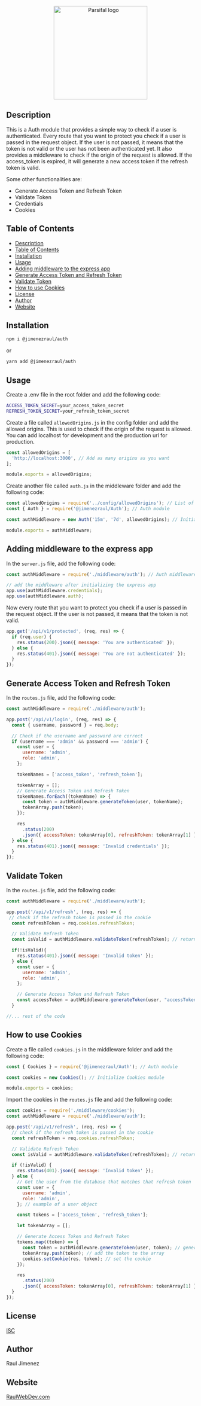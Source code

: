 <p align="center">
    <img src="./img/auth-logo.png" alt="Parsifal logo" width="250">
</p>

## Description

This is a Auth module that provides a simple way to check if a user is authenticated. Every route that you want to protect you check if a user is passed in the request object. If the user is not passed, it means that the token is not valid or the user has not been authenticated yet. It also provides a middleware to check if the origin of the request is allowed. If the access_token is expired, it will generate a new access token if the refresh token is valid.

Some other functionalities are:

- Generate Access Token and Refresh Token
- Validate Token
- Credentials
- Cookies

## Table of Contents

- [Description](#description)
- [Table of Contents](#table-of-contents)
- [Installation](#installation)
- [Usage](#usage)
- [Adding middleware to the express app](#adding-middleware-to-the-express-app)
- [Generate Access Token and Refresh Token](#generate-access-token-and-refresh-token)
- [Validate Token](#validate-token)
- [How to use Cookies](#how-to-use-cookies)
- [License](#license)
- [Author](#author)
- [Website](#website)

## Installation

```bash
npm i @jimenezraul/auth
```

or

```bash
yarn add @jimenezraul/auth
```

## Usage

Create a .env file in the root folder and add the following code:

```bash
ACCESS_TOKEN_SECRET=your_access_token_secret
REFRESH_TOKEN_SECRET=your_refresh_token_secret
```

Create a file called `allowedOrigins.js` in the config folder and add the allowed origins. This is used to check if the origin of the request is allowed. You can add localhost for development and the production url for production.

```javascript
const allowedOrigins = [
  'http://localhost:3000', // Add as many origins as you want
];

module.exports = allowedOrigins;
```

Create another file called `auth.js` in the middleware folder and add the following code:

```javascript
const allowedOrigins = require('../config/allowedOrigins'); // List of allowed origins
const { Auth } = require('@jimenezraul/Auth'); // Auth module

const authMiddleware = new Auth('15m', '7d', allowedOrigins); // Initialize Auth module with (access token expiration time, refresh token expiration time, allowed origins)

module.exports = authMiddleware;
```

## Adding middleware to the express app

In the `server.js` file, add the following code:

```javascript
const authMiddleware = require('./middleware/auth'); // Auth middleware

// add the middleware after initializing the express app
app.use(authMiddleware.credentials);
app.use(authMiddleware.auth);
```

Now every route that you want to protect you check if a user is passed in the request object. If the user is not passed, it means that the token is not valid.

```javascript
app.get('/api/v1/protected', (req, res) => {
  if (req.user) {
    res.status(200).json({ message: 'You are authenticated' });
  } else {
    res.status(401).json({ message: 'You are not authenticated' });
  }
});
```

## Generate Access Token and Refresh Token

In the `routes.js` file, add the following code:

```javascript
const authMiddleware = require('./middleware/auth');

app.post('/api/v1/login', (req, res) => {
  const { username, password } = req.body;

  // Check if the username and password are correct
  if (username === 'admin' && password === 'admin') {
    const user = {
      username: 'admin',
      role: 'admin',
    };

    tokenNames = ['access_token', 'refresh_token'];

    tokenArray = [];
    // Generate Access Token and Refresh Token
    tokenNames.forEach((tokenName) => {
      const token = authMiddleware.generateToken(user, tokenName);
      tokenArray.push(token);
    });

    res
      .status(200)
      .json({ accessToken: tokenArray[0], refreshToken: tokenArray[1] });
  } else {
    res.status(401).json({ message: 'Invalid credentials' });
  }
});
```

## Validate Token

In the `routes.js` file, add the following code:

```javascript
const authMiddleware = require('./middleware/auth');

app.post('/api/v1/refresh', (req, res) => {
 // check if the refresh token is passed in the cookie
  const refreshToken = req.cookies.refreshToken;

  // Validate Refresh Token
  const isValid = authMiddleware.validateToken(refreshToken); // returns true or false

  if(!isValid){
    res.status(401).json({ message: 'Invalid token' });
  } else {
    const user = {
      username: 'admin',
      role: 'admin',
    };

    // Generate Access Token and Refresh Token
    const accessToken = authMiddleware.generateToken(user, "accessToken");
  }

//... rest of the code
```

## How to use Cookies

Create a file called `cookies.js` in the middleware folder and add the following code:

```javascript
const { Cookies } = require('@jimenezraul/Auth'); // Auth module

const cookies = new Cookies(); // Initialize Cookies module

module.exports = cookies;
```

Import the cookies in the `routes.js` file and add the following code:

```javascript
const cookies = require('./middleware/cookies');
const authMiddleware = require('./middleware/auth');

app.post('/api/v1/refresh', (req, res) => {
  // check if the refresh token is passed in the cookie
  const refreshToken = req.cookies.refreshToken;

  // Validate Refresh Token
  const isValid = authMiddleware.validateToken(refreshToken); // returns true or false

  if (!isValid) {
    res.status(401).json({ message: 'Invalid token' });
  } else {
    // Get the user from the database that matches that refresh token
    const user = {
      username: 'admin',
      role: 'admin',
    }; // example of a user object

    const tokens = ['access_token', 'refresh_token'];

    let tokenArray = [];

    // Generate Access Token and Refresh Token
    tokens.map((token) => {
      const token = authMiddleware.generateToken(user, token); // generate a token
      tokenArray.push(token); // add the token to the array
      cookies.setCookie(res, token); // set the cookie
    });

    res
      .status(200)
      .json({ accessToken: tokenArray[0], refreshToken: tokenArray[1] });
  }
});
```

## License

[ISC](https://opensource.org/licenses/ISC)

## Author

Raul Jimenez

## Website

[RaulWebDev.com](https://raulwebdev.com)
